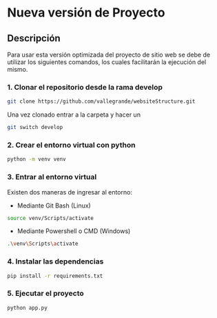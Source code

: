 # Nueva versión de Proyecto

## Descripción

Para usar esta versión optimizada del proyecto de sitio web se debe de utilizar los siguientes comandos, los cuales facilitarán la ejecución del mismo.

### 1. Clonar el repositorio desde la rama develop

```bash
git clone https://github.com/vallegrande/websiteStructure.git
```

Una vez clonado entrar a la carpeta y hacer un

```bash
git switch develop
```

### 2. Crear el entorno virtual con python

```bash
python -m venv venv
```

### 3. Entrar al entorno virtual

Existen dos maneras de ingresar al entorno:

- Mediante Git Bash (Linux)

```bash
source venv/Scripts/activate
```

- Mediante Powershell o CMD (Windows)

```bash
.\venv\Scripts\activate
```

### 4. Instalar las dependencias

```bash
pip install -r requirements.txt
```

### 5. Ejecutar el proyecto

```bash
python app.py
```

